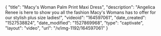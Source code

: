 {
    "title": "Macy's Woman Palm Print Maxi Dress",
    "description": "Angelica Renee is here to show you all the fashion Macy's Womans has to offer for our stylish plus size ladies!",
    "videoid": "164597061",
    "date_created": "1527538824",
    "date_modified": "1527869968",
    "type": "captivate",
    "layout": "video",
    "url": "\/v\/img-1192\/164597061"
}